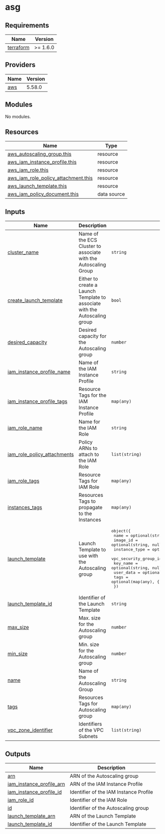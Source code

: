 <!-- BEGIN_TF_DOCS -->
# asg

## Requirements

| Name | Version |
|------|---------|
| <a name="requirement_terraform"></a> [terraform](#requirement\_terraform) | >= 1.6.0 |

## Providers

| Name | Version |
|------|---------|
| <a name="provider_aws"></a> [aws](#provider\_aws) | 5.58.0 |

## Modules

No modules.

## Resources

| Name | Type |
|------|------|
| [aws_autoscaling_group.this](https://registry.terraform.io/providers/hashicorp/aws/latest/docs/resources/autoscaling_group) | resource |
| [aws_iam_instance_profile.this](https://registry.terraform.io/providers/hashicorp/aws/latest/docs/resources/iam_instance_profile) | resource |
| [aws_iam_role.this](https://registry.terraform.io/providers/hashicorp/aws/latest/docs/resources/iam_role) | resource |
| [aws_iam_role_policy_attachment.this](https://registry.terraform.io/providers/hashicorp/aws/latest/docs/resources/iam_role_policy_attachment) | resource |
| [aws_launch_template.this](https://registry.terraform.io/providers/hashicorp/aws/latest/docs/resources/launch_template) | resource |
| [aws_iam_policy_document.this](https://registry.terraform.io/providers/hashicorp/aws/latest/docs/data-sources/iam_policy_document) | data source |

## Inputs

| Name | Description | Type | Default | Required |
|------|-------------|------|---------|:--------:|
| <a name="input_cluster_name"></a> [cluster\_name](#input\_cluster\_name) | Name of the ECS Cluster to associate with the Autoscaling Group | `string` | n/a | yes |
| <a name="input_create_launch_template"></a> [create\_launch\_template](#input\_create\_launch\_template) | Either to create a Launch Template to associate with the Autoscaling group | `bool` | `true` | no |
| <a name="input_desired_capacity"></a> [desired\_capacity](#input\_desired\_capacity) | Desired capacity for the Autoscaling group | `number` | n/a | yes |
| <a name="input_iam_instance_profile_name"></a> [iam\_instance\_profile\_name](#input\_iam\_instance\_profile\_name) | Name of the IAM Instance Profile | `string` | `null` | no |
| <a name="input_iam_instance_profile_tags"></a> [iam\_instance\_profile\_tags](#input\_iam\_instance\_profile\_tags) | Resource Tags for the IAM Instance Profile | `map(any)` | `{}` | no |
| <a name="input_iam_role_name"></a> [iam\_role\_name](#input\_iam\_role\_name) | Name for the IAM Role | `string` | `null` | no |
| <a name="input_iam_role_policy_attachments"></a> [iam\_role\_policy\_attachments](#input\_iam\_role\_policy\_attachments) | Policy ARNs to attach to the IAM Role | `list(string)` | <pre>[<br>  "arn:aws:iam::aws:policy/service-role/AmazonEC2ContainerServiceforEC2Role"<br>]</pre> | no |
| <a name="input_iam_role_tags"></a> [iam\_role\_tags](#input\_iam\_role\_tags) | Resource Tags for IAM Role | `map(any)` | `{}` | no |
| <a name="input_instances_tags"></a> [instances\_tags](#input\_instances\_tags) | Resources Tags to propagate to the Instances | `map(any)` | `{}` | no |
| <a name="input_launch_template"></a> [launch\_template](#input\_launch\_template) | Launch Template to use with the Autoscaling group | <pre>object({<br>    name                   = optional(string, null)<br>    image_id               = optional(string, null)<br>    instance_type          = optional(string, null)<br>    vpc_security_group_ids = optional(list(string), [])<br>    key_name               = optional(string, null)<br>    user_data              = optional(string, null)<br>    tags                   = optional(map(any), {})<br>  })</pre> | `{}` | no |
| <a name="input_launch_template_id"></a> [launch\_template\_id](#input\_launch\_template\_id) | Identifier of the Launch Template | `string` | `null` | no |
| <a name="input_max_size"></a> [max\_size](#input\_max\_size) | Max. size for the Autoscaling group | `number` | n/a | yes |
| <a name="input_min_size"></a> [min\_size](#input\_min\_size) | Min. size for the Autoscaling group | `number` | n/a | yes |
| <a name="input_name"></a> [name](#input\_name) | Name of the Autoscaling Group | `string` | n/a | yes |
| <a name="input_tags"></a> [tags](#input\_tags) | Resources Tags for Autoscaling group | `map(any)` | `{}` | no |
| <a name="input_vpc_zone_identifier"></a> [vpc\_zone\_identifier](#input\_vpc\_zone\_identifier) | Identifiers of the VPC Subnets | `list(string)` | n/a | yes |

## Outputs

| Name | Description |
|------|-------------|
| <a name="output_arn"></a> [arn](#output\_arn) | ARN of the Autoscaling group |
| <a name="output_iam_instance_profile_arn"></a> [iam\_instance\_profile\_arn](#output\_iam\_instance\_profile\_arn) | ARN of the IAM Instance Profile |
| <a name="output_iam_instance_profile_id"></a> [iam\_instance\_profile\_id](#output\_iam\_instance\_profile\_id) | Identifier of the IAM Instance Profile |
| <a name="output_iam_role_id"></a> [iam\_role\_id](#output\_iam\_role\_id) | Identifier of the IAM Role |
| <a name="output_id"></a> [id](#output\_id) | Identifier of the Autoscaling group |
| <a name="output_launch_template_arn"></a> [launch\_template\_arn](#output\_launch\_template\_arn) | ARN of the Launch Template |
| <a name="output_launch_template_id"></a> [launch\_template\_id](#output\_launch\_template\_id) | Identifier of the Launch Template |
<!-- END_TF_DOCS -->
